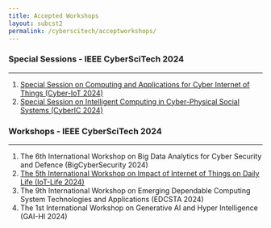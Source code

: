 ```yaml
---
title: Accepted Workshops 
layout: subcst2
permalink: /cyberscitech/acceptworkshops/
---
```


<h3>Special Sessions - IEEE CyberSciTech 2024</h3>
<hr>
<ol>
<li><a href="http://cyber-science.org/2024/assets/files/ws-ss/cst/Cyber-IoT2024_CFP.pdf" target=_new><u>Special Session on Computing and Applications for Cyber Internet of Things (Cyber-IoT 2024)</u></a></li>
<li><a href="http://cyber-science.org/2024/assets/files/ws-ss/cst/CyberIC2024_CFP.pdf" target=_new><u>Special Session on Intelligent Computing in Cyber-Physical Social Systems (CyberIC 2024)</u></a></li>
</ol>


<h3>Workshops - IEEE CyberSciTech 2024</h3>
<hr/>
<ol>

<li>The 6th International Workshop on Big Data Analytics for Cyber Security and Defence (BigCyberSecurity 2024)</li>
<li><a href="http://cyber-science.org/2024/assets/files/ws-ss/cst/IOT-LIFE2024_CFP.pdf" target=_new><u>The 5th International Workshop on Impact of Internet of Things on Daily Life (IoT-Life 2024)</u></a></li>
<li>The 9th International Workshop on Emerging Dependable Computing System Technologies and Applications (EDCSTA 2024)</li>
<li>The 1st International Workshop on Generative AI and Hyper Intelligence (GAI-HI 2024)</li>
</ol>
<!-- 3. The 8th International Workshop on Applications of AI, Cyber Security and Economics Data Analytics (ACE-2024)<hr/> -->

<!-- 
<ol> 
<li><a href="/2022/assets/files/ws-ss/cst/IoT-Life2022_CFP.pdf" target=_new>The 3rd International Workshop on Impact of Internet of Things on Daily Life (IoT-Life 2022)</a></li>
<li><a href="/2022/assets/files/ws-ss/cst/CSSI2022_CFP.pdf" target=_new>The 3rd International Workshop on Cyber System Security and Intelligence (CSSI 2022)</a></li>
<li><a href="/2022/assets/files/ws-ss/cst/ACL2022_CFP.pdf" target=_new>The International Workshop on Adaptive Cyber Learning 2022 (ACL 2022)</a></li>
<li><a href="/2022/assets/files/ws-ss/cst/COMMONWEARS2022_CFP.pdf" target=_new>The 1st International Workshop on COMMunity-OrieNted WEARrable Computing Systems (COMMON-WEARS 2022)</a></li>
</ol> -->